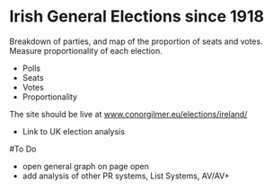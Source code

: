 # Irish General Elections since 1918

Breakdown of parties, and map of the proportion of seats and votes. Measure proportionality of each election.

+ Polls
+ Seats
+ Votes
+ Proportionality

The site should be live at www.conorgilmer.eu/elections/ireland/

+ Link to UK election analysis

#To Do
+ open general graph on page open
+ add analysis of other PR systems, List Systems, AV/AV+
